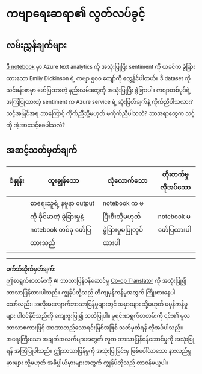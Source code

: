<!--
CO_OP_TRANSLATOR_METADATA:
{
  "original_hash": "9d2a734deb904caff310d1a999c6bd7a",
  "translation_date": "2025-09-05T14:17:53+00:00",
  "source_file": "6-NLP/3-Translation-Sentiment/assignment.md",
  "language_code": "my"
}
-->
# ကဗျာရေးဆရာ၏ လွတ်လပ်ခွင့်

## လမ်းညွှန်ချက်များ

[ဒီ notebook](https://www.kaggle.com/jenlooper/emily-dickinson-word-frequency) မှာ Azure text analytics ကို အသုံးပြုပြီး sentiment ကို ယခင်က ခွဲခြားထားသော Emily Dickinson ရဲ့ ကဗျာ ၅၀၀ ကျော်ကို တွေ့နိုင်ပါတယ်။ ဒီ dataset ကို သင်ခန်းစာမှာ ဖော်ပြထားတဲ့ နည်းလမ်းတွေကို အသုံးပြုပြီး ခွဲခြားပါ။ ကဗျာတစ်ပုဒ်ရဲ့ အကြံပြုထားတဲ့ sentiment က Azure service ရဲ့ ဆုံးဖြတ်ချက်နဲ့ ကိုက်ညီပါသလား? သင့်အမြင်အရ ဘာကြောင့် ကိုက်ညီသို့မဟုတ် မကိုက်ညီပါသလဲ? ဘာအရာတွေက သင့်ကို အံ့အားသင့်စေပါသလဲ?

## အဆင့်သတ်မှတ်ချက်

| စံနှုန်း | ထူးချွန်သော                                                                  | လုံလောက်သော                                                | တိုးတက်မှုလိုအပ်သော        |
| -------- | -------------------------------------------------------------------------- | ------------------------------------------------------- | ------------------------ |
|          | စာရေးသူရဲ့ နမူနာ output ကို ခိုင်မာတဲ့ ခွဲခြားမှုနဲ့ notebook တစ်ခု ဖော်ပြထားသည် | notebook က မပြီးစီးသို့မဟုတ် ခွဲခြားမှုမပြုလုပ်ထားပါ | notebook မဖော်ပြထားပါ |

---

**ဝက်ဘ်ဆိုက်မှတ်ချက်**:  
ဤစာရွက်စာတမ်းကို AI ဘာသာပြန်ဝန်ဆောင်မှု [Co-op Translator](https://github.com/Azure/co-op-translator) ကို အသုံးပြု၍ ဘာသာပြန်ထားပါသည်။ ကျွန်ုပ်တို့သည် တိကျမှန်ကန်မှုအတွက် ကြိုးစားနေပါသော်လည်း၊ အလိုအလျောက်ဘာသာပြန်မှုများတွင် အမှားများ သို့မဟုတ် မမှန်ကန်မှုများ ပါဝင်နိုင်သည်ကို ကျေးဇူးပြု၍ သတိပြုပါ။ မူရင်းစာရွက်စာတမ်းကို ၎င်း၏ မူလဘာသာစကားဖြင့် အာဏာတည်သောရင်းမြစ်အဖြစ် သတ်မှတ်ရန် လိုအပ်ပါသည်။ အရေးကြီးသော အချက်အလက်များအတွက် လူက ဘာသာပြန်ဝန်ဆောင်မှုကို အသုံးပြုရန် အကြံပြုပါသည်။ ဤဘာသာပြန်မှုကို အသုံးပြုခြင်းမှ ဖြစ်ပေါ်လာသော နားလည်မှုမှားများ သို့မဟုတ် အဓိပ္ပါယ်မှားများအတွက် ကျွန်ုပ်တို့သည် တာဝန်မယူပါ။